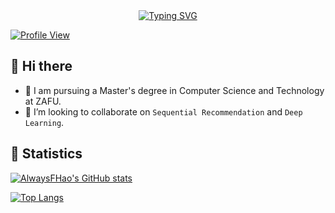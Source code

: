 <div align="center">
    <a href="https://git.io/typing-svg">
        <img src="https://readme-typing-svg.demolab.com?font=Fira+Code&weight=500&duration=1500&pause=500&center=true&vCenter=true&multiline=true&width=435&height=60&lines=Welcome+to+my+homepage%2C+;I'm+AlwaysFHao." alt="Typing SVG">
    </a>
</div>

[![Profile View](https://komarev.com/ghpvc/?username=alwaysfhao)](https://github.com/alwaysfhao)

## 👋 Hi there 
- 🔭 I am pursuing a Master's degree in Computer Science and Technology at ZAFU. 
- 👯 I’m looking to collaborate on `Sequential Recommendation` and `Deep Learning`. 


## 🚀 Statistics
[![AlwaysFHao's GitHub stats](https://github-readme-stats.vercel.app/api?username=alwaysfhao&show_icons=true)](https://github.com/alwaysfhao/) 

[//]: # ([![GitHub Streak]&#40;https://streak-stats.demolab.com/?user=alwaysfhao&#41;]&#40;https://github.com/alwaysfhao&#41;)

[![Top Langs](https://github-readme-stats.vercel.app/api/top-langs/?username=alwaysfhao&layout=compact)](https://github.com/alwaysfhao)



<!--
**AlwaysFHao/AlwaysFHao** is a ✨ _special_ ✨ repository because its `README.md` (this file) appears on your GitHub profile.

Here are some ideas to get you started:
- 🔭 I’m currently working on ...
- 🌱 I’m currently learning ...
- 👯 I’m looking to collaborate on ...
- 🤔 I’m looking for help with ...
- 💬 Ask me about ...
- 📫 How to reach me: ...
- 😄 Pronouns: ...
- ⚡ Fun fact: ...
-->
